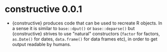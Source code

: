 # constructive 0.0.1

* {constructive} produces code that can be used to recreate R objects. In a sense it
is similar to `base::dput()` or `base::deparse()` but {constructive} strives to use "natural" constructors
(`factor` for factors, `as.Date()` for dates, `data.frame()` for data frames etc),
in order to get output readable by humans.
